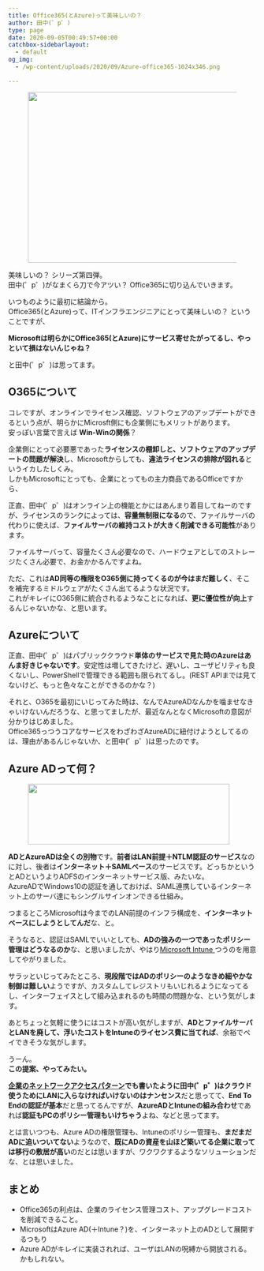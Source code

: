 ```yaml
---
title: Office365(とAzure)って美味しいの？
author: 田中(゜p゜)
type: page
date: 2020-09-05T00:49:57+00:00
catchbox-sidebarlayout:
  - default
og_img:
  - /wp-content/uploads/2020/09/Azure-office365-1024x346.png

---
```

<figure class="wp-block-image size-large"><img loading="lazy" width="1024" height="346" src="/wp-content/uploads/2020/09/Azure-office365-1024x346.png" alt="" class="wp-image-507" srcset="https://tmp-net.biz/wp-content/uploads/2020/09/Azure-office365-1024x346.png 1024w, https://tmp-net.biz/wp-content/uploads/2020/09/Azure-office365-300x101.png 300w, https://tmp-net.biz/wp-content/uploads/2020/09/Azure-office365-768x259.png 768w, https://tmp-net.biz/wp-content/uploads/2020/09/Azure-office365.png 1347w" sizes="(max-width: 1024px) 100vw, 1024px" /></figure> 

美味しいの？ シリーズ第四弾。  
田中(゜p゜)がなまくら刀で今アツい？ Office365に切り込んでいきます。  
  
いつものように最初に結論から。  
Office365(とAzure)って、ITインフラエンジニアにとって美味しいの？ ということですが、

**Microsoftは明らかにOffice365(とAzure)にサービス寄せたがってるし、やっといて損はないんじゃね？**

と田中(゜p゜)は思ってます。

## O365について

コレですが、オンラインでライセンス確認、ソフトウェアのアップデートができるという点が、明らかにMicrosft側にも企業側にもメリットがあります。  
安っぽい言葉で言えば **Win-Winの関係**？  
  
企業側にとって必要悪であった**ライセンスの棚卸しと、ソフトウェアのアップデートの問題が解決**し、Microsoftからしても、**違法ライセンスの排除が図れる**というイカしたしくみ。  
しかもMicrosoftにとっても、企業にとってもの主力商品であるOfficeですから、  
  
正直、田中(゜p゜)はオンライン上の機能とかにはあんまり着目してねーのですが、ライセンスのランクによっては、**容量無制限になる**ので、ファイルサーバの代わりに使えば、**ファイルサーバの維持コストが大きく削減できる可能性**があります。  
  
ファイルサーバって、容量たくさん必要なので、ハードウェアとしてのストレージたくさん必要で、お金かかるんですよね。  
  
ただ、これは**AD同等の権限をO365側に持ってくるのが今はまだ難しく**、そこを補完するミドルウェアがたくさん出てるような状況です。  
これがキレイにO365側に統合されるようなことになれば、**更に優位性が向上**するんじゃないかな、と思います。

## Azureについて

正直、田中(゜p゜)はパブリッククラウド**単体のサービスで見た時のAzureはあんま好きじゃないです**。安定性は増してきたけど、遅いし、ユーザビリティも良くないし、PowerShellで管理できる範囲も限られてるし。(REST APIまでは見てないけど、もっと色々なことができるのかな？)  
  
それと、O365を最初にいじってみた時は、なんでAzureADなんかを噛ませなきゃいけないんだろうな、と思ってましたが、最近なんとなくMicrosoftの意図が分かりはじめました。  
Office365っつうコアなサービスをわざわざAzureADに紐付けようとしてるのは、理由があるんじゃないか、と田中(゜p゜)は思ったのです。

## Azure ADって何？

<div class="wp-block-image">
  <figure class="aligncenter size-large"><img loading="lazy" width="409" height="123" src="/wp-content/uploads/2020/09/azure_ad.png" alt="" class="wp-image-516" srcset="https://tmp-net.biz/wp-content/uploads/2020/09/azure_ad.png 409w, https://tmp-net.biz/wp-content/uploads/2020/09/azure_ad-300x90.png 300w" sizes="(max-width: 409px) 100vw, 409px" /></figure>
</div>

**ADとAzureADは全くの別物**です。**前者はLAN前提＋NTLM認証のサービス**なのに対し、後者は**インターネット＋SAMLベース**のサービスです。どっちかというとADというよりADFSのインターネットサービス版、みたいな。  
AzureADでWindows10の認証を通しておけば、SAML連携しているインターネット上のサーバ達にもシングルサインオンできる仕組み。  
  
つまるところMicrosoftは今までのLAN前提のインフラ構成を、**インターネットベースにしようとしてんだ**な、と。  
  
そうなると、認証はSAMLでいいとしても、**ADの強みの一つであったポリシー管理はどうなるのか**な、と思いましたが、やはり[Microsoft Intune ][1]つうのを用意してやがりました。  
  
サラッといじってみたところ、**現段階ではADのポリシーのようなきめ細やかな制御は難しい**ようですが、カスタムしてレジストリもいじれるようになってるし、インターフェイスとして組み込まれるのも時間の問題かな、という気がします。  
  
あとちょっと気軽に使うにはコストが高い気がしますが、**ADとファイルサーバとLANを廃して、浮いたコストをIntuneのライセンス費に当てれば**、余裕でペイできそうな気がします。  
  
うーん。  
**この提案、やってみたい。**  
  
**[企業のネットワークアクセスパターン][2]**でも書いたように田中(゜p゜)は**クラウド使うためにLANに入らなければいけないのはナンセンス**だと思ってて、**End To Endの認証が基本**だと思ってるんですが、**AzureADとIntuneの組み合わせ**であれば**認証もPCのポリシー管理もいけちゃう**よね、などと思ってます。  
  
とは言いつつも、Azure ADの権限管理も、Intuneのポリシー管理も、**まだまだADに追いついてない**ようなので、**既にADの資産を山ほど築いてる企業に取っては移行の敷居が高い**のだとは思いますが、ワクワクするようなソリューションだな、とは思いました。

## まとめ

  * Office365の利点は、企業のライセンス管理コスト、アップグレードコストを削減できること。
  * MicrosoftはAzure AD(＋Intune？)を、インターネット上のADとして展開するつもり
  * Azure ADがキレイに実装されれば、ユーザはLANの呪縛から開放される。かもしれない。

 [1]: https://www.microsoft.com/ja-jp/microsoft-365/enterprise-mobility-security/microsoft-intune
 [2]: /article/nw-pattern-of-enterprise/